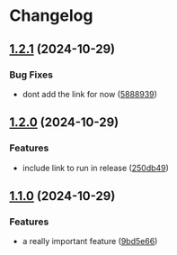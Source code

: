 # Changelog

## [1.2.1](https://github.com/kevindurb/bootc/compare/v1.2.0...v1.2.1) (2024-10-29)


### Bug Fixes

* dont add the link for now ([5888939](https://github.com/kevindurb/bootc/commit/5888939e64ff981c144df5ea09ae8e75705b678e))

## [1.2.0](https://github.com/kevindurb/bootc/compare/v1.1.0...v1.2.0) (2024-10-29)


### Features

* include link to run in release ([250db49](https://github.com/kevindurb/bootc/commit/250db492876cf4ffc9d84280b86b515369fc85f2))

## [1.1.0](https://github.com/kevindurb/bootc/compare/v1.0.7...v1.1.0) (2024-10-29)


### Features

* a really important feature ([9bd5e66](https://github.com/kevindurb/bootc/commit/9bd5e66ade9544353399d1bc5bf2c9b91fd6fb91))

